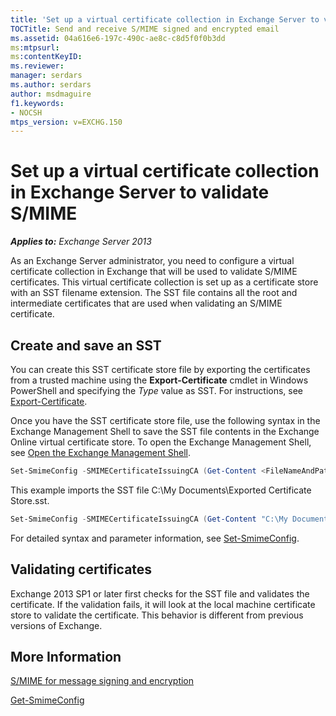 ```yaml
---
title: 'Set up a virtual certificate collection in Exchange Server to validate S/MIME'
TOCTitle: Send and receive S/MIME signed and encrypted email
ms.assetid: 04a616e6-197c-490c-ae8c-c8d5f0f0b3dd
ms:mtpsurl:
ms:contentKeyID:
ms.reviewer:
manager: serdars
ms.author: serdars
author: msdmaguire
f1.keywords:
- NOCSH
mtps_version: v=EXCHG.150
---
```


# Set up a virtual certificate collection in Exchange Server to validate S/MIME

_**Applies to:** Exchange Server 2013_

As an Exchange Server administrator, you need to configure a virtual certificate collection in Exchange that will be used to validate S/MIME certificates. This virtual certificate collection is set up as a certificate store with an SST filename extension. The SST file contains all the root and intermediate certificates that are used when validating an S/MIME certificate.

## Create and save an SST

You can create this SST certificate store file by exporting the certificates from a trusted machine using the **Export-Certificate** cmdlet in Windows PowerShell and specifying the _Type_ value as SST. For instructions, see [Export-Certificate](/powershell/module/pkiclient/export-certificate).

Once you have the SST certificate store file, use the following syntax in the Exchange Management Shell to save the SST file contents in the Exchange Online virtual certificate store. To open the Exchange Management Shell, see [Open the Exchange Management Shell](/powershell/exchange/open-the-exchange-management-shell).

```PowerShell
Set-SmimeConfig -SMIMECertificateIssuingCA (Get-Content <FileNameAndPath>.sst -Encoding Byte)
```

This example imports the SST file C:\My Documents\Exported Certificate Store.sst.

```PowerShell
Set-SmimeConfig -SMIMECertificateIssuingCA (Get-Content "C:\My Documents\Exported Certificate Store.sst" -Encoding Byte)
```

For detailed syntax and parameter information, see [Set-SmimeConfig](/powershell/module/exchange/set-smimeconfig).

## Validating certificates

Exchange 2013 SP1 or later first checks for the SST file and validates the certificate. If the validation fails, it will look at the local machine certificate store to validate the certificate. This behavior is different from previous versions of Exchange.

## More Information

[S/MIME for message signing and encryption](s-mime-for-message-signing-and-encryption.md)

[Get-SmimeConfig](/powershell/module/exchange/get-smimeconfig)